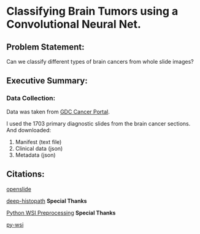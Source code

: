 # Classifying Brain Tumors using a Convolutional Neural Net.

## Problem Statement:

Can we classify different types of brain cancers from whole slide images?

## Executive Summary:

### Data Collection: 

Data was taken from [GDC Cancer Portal](https://gdc.cancer.gov/). 

I used the 1703 primary diagnostic slides from the brain cancer sections. And downloaded:

1. Manifest (text file)
1. Clinical data (json)
1. Metadata (json)

## Citations:

[openslide](https://openslide.org/)

[deep-histopath](https://github.com/CODAIT/deep-histopath) **Special Thanks**

[Python WSI Preprocessing](https://github.com/deroneriksson/python-wsi-preprocessing) **Special Thanks**

[py-wsi](https://github.com/ysbecca/py-wsi)




